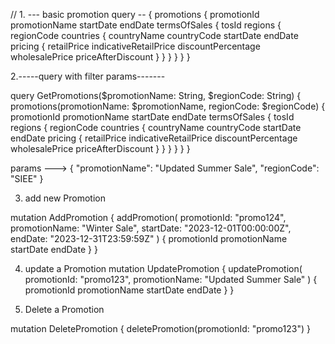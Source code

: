 // 1. --- basic promotion query --
{
promotions {
promotionId
promotionName
startDate
endDate
termsOfSales {
tosId
regions {
regionCode
countries {
countryName
countryCode
startDate
endDate
pricing {
retailPrice
indicativeRetailPrice
discountPercentage
wholesalePrice
priceAfterDiscount
}
}
}
}
}
}

2.-----query with filter params-------

query GetPromotions($promotionName: String, $regionCode: String) {
promotions(promotionName: $promotionName, regionCode: $regionCode) {
promotionId
promotionName
startDate
endDate
termsOfSales {
tosId
regions {
regionCode
countries {
countryName
countryCode
startDate
endDate
pricing {
retailPrice
indicativeRetailPrice
discountPercentage
wholesalePrice
priceAfterDiscount
}
}
}
}
}
}

params --->
{
"promotionName": "Updated Summer Sale",
"regionCode": "SIEE"
}



3. add new Promotion

mutation AddPromotion {
addPromotion(
promotionId: "promo124",
promotionName: "Winter Sale",
startDate: "2023-12-01T00:00:00Z",
endDate: "2023-12-31T23:59:59Z"
) {
promotionId
promotionName
startDate
endDate
}
}

4. update a Promotion
   mutation UpdatePromotion {
   updatePromotion(
   promotionId: "promo123",
   promotionName: "Updated Summer Sale"
   ) {
   promotionId
   promotionName
   startDate
   endDate
   }
   }

5. Delete a Promotion

mutation DeletePromotion {
deletePromotion(promotionId: "promo123")
}

